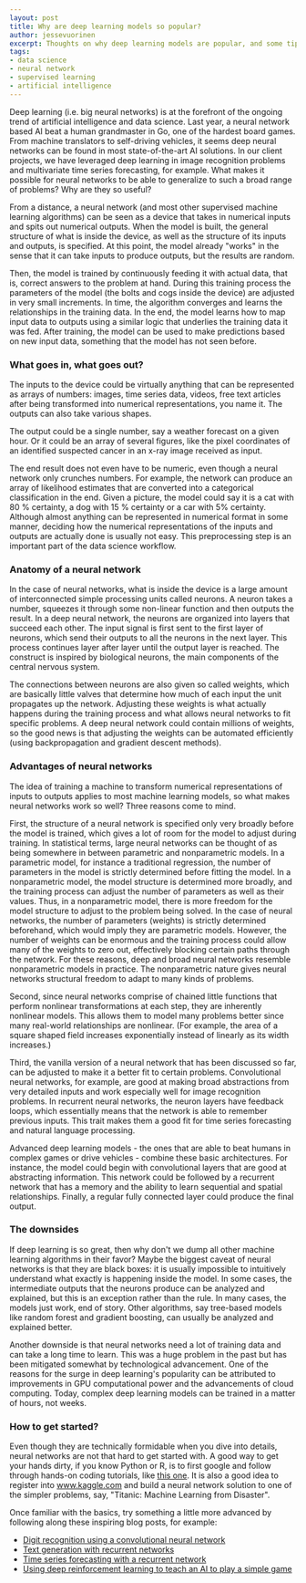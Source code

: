 ```yaml
---
layout: post
title: Why are deep learning models so popular?
author: jessevuorinen
excerpt: Thoughts on why deep learning models are popular, and some tips on how to get started with them.
tags:
- data science
- neural network
- supervised learning
- artificial intelligence
---
```


Deep learning (i.e. big neural networks) is at the forefront of the ongoing trend of artificial intelligence and data science. Last year, a neural network based AI beat a human grandmaster in Go, one of the hardest board games. From machine translators to self-driving vehicles, it seems deep neural networks can be found in most state-of-the-art AI solutions. In our client projects, we have leveraged deep learning in image recognition problems and multivariate time series forecasting, for example. What makes it possible for neural networks to be able to generalize to such a broad range of problems? Why are they so useful?

From a distance, a neural network (and most other supervised machine learning algorithms) can be seen as a device that takes in numerical inputs and spits out numerical outputs. When the model is built, the general structure of what is inside the device, as well as the structure of its inputs and outputs, is specified. At this point, the model already "works" in the sense that it can take inputs to produce outputs, but the results are random. 

Then, the model is trained by continuously feeding it with actual data, that is, correct answers to the problem at hand. During this training process the parameters of the model (the bolts and cogs inside the device) are adjusted in very small increments. In time, the algorithm converges and learns the relationships in the training data. In the end, the model learns how to map input data to outputs using a similar logic that underlies the training data it was fed. After training, the model can be used to make predictions based on new input data, something that the model has not seen before.

### What goes in, what goes out?

The inputs to the device could be virtually anything that can be represented as arrays of numbers: images, time series data, videos, free text articles after being transformed into numerical representations, you name it. The outputs can also take various shapes. 

The output could be a single number, say a weather forecast on a given hour. Or it could be an array of several figures, like the pixel coordinates of an identified suspected cancer in an x-ray image received as input. 

The end result does not even have to be numeric, even though a neural network only crunches numbers. For example, the network can produce an array of likelihood estimates that are converted into a categorical classification in the end. Given a picture, the model could say it is a cat with 80 % certainty, a dog with 15 % certainty or a car with 5% certainty. Although almost anything can be represented in numerical format in some manner, deciding how the numerical representations of the inputs and outputs are actually done is usually not easy. This preprocessing step is an important part of the data science workflow.

### Anatomy of a neural network

In the case of neural networks, what is inside the device is a large amount of interconnected simple processing units called neurons. A neuron takes a number, squeezes it through some non-linear function and then outputs the result. In a deep neural network, the neurons are organized into layers that succeed each other. The input signal is first sent to the first layer of neurons, which send their outputs to all the neurons in the next layer. This process continues layer after layer until the output layer is reached. The construct is inspired by biological neurons, the main components of the central nervous system.

The connections between neurons are also given so called weights, which are basically little valves that determine how much of each input the unit propagates up the network. Adjusting these weights is what actually happens during the training process and what allows neural networks to fit specific problems. A deep neural network could contain millions of weights, so the good news is that adjusting the weights can be automated efficiently (using backpropagation and gradient descent methods).

### Advantages of neural networks

The idea of training a machine to transform numerical representations of inputs to outputs applies to most machine learning models, so what makes neural networks work so well? Three reasons come to mind.

First, the structure of a neural network is specified only very broadly before the model is trained, which gives a lot of room for the model to adjust during training. In statistical terms, large neural networks can be thought of as being somewhere in between parametric and nonparametric models. In a parametric model, for instance a traditional regression, the number of parameters in the model is strictly determined before fitting the model. In a nonparametric model, the model structure is determined more broadly, and the training process can adjust the number of parameters as well as their values. Thus, in a nonparametric model, there is more freedom for the model structure to adjust to the problem being solved. In the case of neural networks, the number of parameters (weights) is strictly determined beforehand, which would imply they are parametric models. However, the number of weights can be enormous and the training process could allow many of the weights to zero out, effectively blocking certain paths through the network. For these reasons, deep and broad neural networks resemble nonparametric models in practice. The nonparametric nature gives neural networks structural freedom to adapt to many kinds of problems. 

Second, since neural networks comprise of chained little functions that perform nonlinear transformations at each step, they are inherently nonlinear models. This allows them to model many problems better since many real-world relationships are nonlinear. (For example, the area of a square shaped field increases exponentially instead of linearly as its width increases.)

Third, the vanilla version of a neural network that has been discussed so far, can be adjusted to make it a better fit to certain problems. Convolutional neural networks, for example, are good at making broad abstractions from very detailed inputs and work especially well for image recognition problems. In recurrent neural networks, the neuron layers have feedback loops, which essentially means that the network is able to remember previous inputs. This trait makes them a good fit for time series forecasting and natural language processing. 

Advanced deep learning models - the ones that are able to beat humans in complex games or drive vehicles - combine these basic architectures. For instance, the model could begin with convolutional layers that are good at abstracting information. This network could be followed by a recurrent network that has a memory and the ability to learn sequential and spatial relationships. Finally, a regular fully connected layer could produce the final output.

### The downsides

If deep learning is so great, then why don't we dump all other machine learning algorithms in their favor? Maybe the biggest caveat of neural networks is that they are black boxes: it is usually impossible to intuitively understand what exactly is happening inside the model. In some cases, the intermediate outputs that the neurons produce can be analyzed and explained, but this is an exception rather than the rule. In many cases, the models just work, end of story. Other algorithms, say tree-based models like random forest and gradient boosting, can usually be analyzed and explained better.

Another downside is that neural networks need a lot of training data and can take a long time to learn. This was a huge problem in the past but has been mitigated somewhat by technological advancement. One of the reasons for the surge in deep learning's popularity can be attributed to improvements in GPU computational power and the advancements of cloud computing. Today, complex deep learning models can be trained in a matter of hours, not weeks.

### How to get started?

Even though they are technically formidable when you dive into details, neural networks are not that hard to get started with. A good way to get your hands dirty, if you know Python or R, is to first google and follow through hands-on coding tutorials, like [this one](https://machinelearningmastery.com/tutorial-first-neural-network-python-keras/). It is also a good idea to register into www.kaggle.com and build a neural network solution to one of the simpler problems, say, "Titanic: Machine Learning from Disaster". 

Once familiar with the basics, try something a little more advanced by following along these inspiring blog posts, for example:
* [Digit recognition using a convolutional neural network](https://yashk2810.github.io/Applying-Convolutional-Neural-Network-on-the-MNIST-dataset/)
* [Text generation with recurrent networks](http://karpathy.github.io/2015/05/21/rnn-effectiveness/)
* [Time series forecasting with a recurrent network](https://machinelearningmastery.com/time-series-prediction-lstm-recurrent-neural-networks-python-keras/)
* [Using deep reinforcement learning to teach an AI to play a simple game](https://keon.io/deep-q-learning/)
